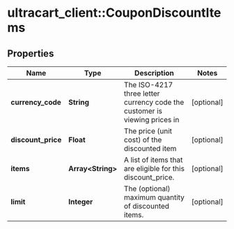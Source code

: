 # ultracart_client::CouponDiscountItems

## Properties
Name | Type | Description | Notes
------------ | ------------- | ------------- | -------------
**currency_code** | **String** | The ISO-4217 three letter currency code the customer is viewing prices in | [optional] 
**discount_price** | **Float** | The price (unit cost) of the discounted item | [optional] 
**items** | **Array&lt;String&gt;** | A list of items that are eligible for this discount_price. | [optional] 
**limit** | **Integer** | The (optional) maximum quantity of discounted items. | [optional] 


